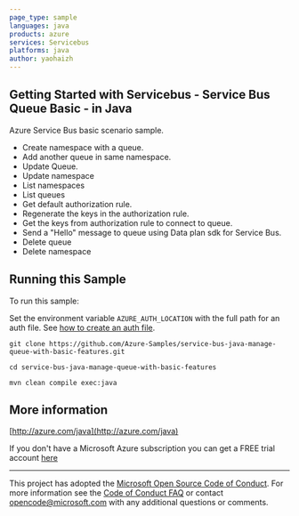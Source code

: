 ```yaml
---
page_type: sample
languages: java
products: azure
services: Servicebus
platforms: java
author: yaohaizh
---
```


## Getting Started with Servicebus - Service Bus Queue Basic - in Java ##


  Azure Service Bus basic scenario sample.
  - Create namespace with a queue.
  - Add another queue in same namespace.
  - Update Queue.
  - Update namespace
  - List namespaces
  - List queues
  - Get default authorization rule.
  - Regenerate the keys in the authorization rule.
  - Get the keys from authorization rule to connect to queue.
  - Send a "Hello" message to queue using Data plan sdk for Service Bus.
  - Delete queue
  - Delete namespace
 

## Running this Sample ##

To run this sample:

Set the environment variable `AZURE_AUTH_LOCATION` with the full path for an auth file. See [how to create an auth file](https://github.com/Azure/azure-libraries-for-java/blob/master/AUTH.md).

    git clone https://github.com/Azure-Samples/service-bus-java-manage-queue-with-basic-features.git

    cd service-bus-java-manage-queue-with-basic-features

    mvn clean compile exec:java

## More information ##

[http://azure.com/java](http://azure.com/java)

If you don't have a Microsoft Azure subscription you can get a FREE trial account [here](http://go.microsoft.com/fwlink/?LinkId=330212)

---

This project has adopted the [Microsoft Open Source Code of Conduct](https://opensource.microsoft.com/codeofconduct/). For more information see the [Code of Conduct FAQ](https://opensource.microsoft.com/codeofconduct/faq/) or contact [opencode@microsoft.com](mailto:opencode@microsoft.com) with any additional questions or comments.
